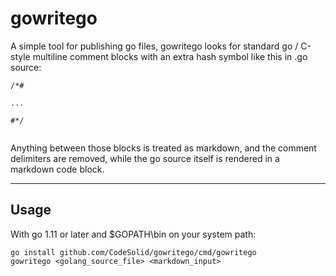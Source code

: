 # gowritego
A simple tool for publishing go files, gowritego looks for standard go / C-style multiline comment blocks
with an extra hash symbol like this in .go source:

```
/*#

...

#*/


```

Anything between those blocks is treated as markdown, and the comment delimiters are removed,
while the go source itself is rendered in a markdown code block.


****
## Usage

With go 1.11 or later and $GOPATH\bin on your system path:

```
go install github.com/CodeSolid/gowritego/cmd/gowritego
gowritego <golang_source_file> <markdown_input>
```

